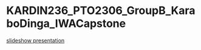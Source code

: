 # KARDIN236_PTO2306_GroupB_KaraboDinga_IWACapstone

 [slideshow presentation](https://www.canva.com/design/DAF1bkQhhzA/ys51tLt_UQcf7yZzBXZvmA/edit?utm_content=DAF1bkQhhzA&utm_campaign=designshare&utm_medium=link2&utm_source=sharebutton)
